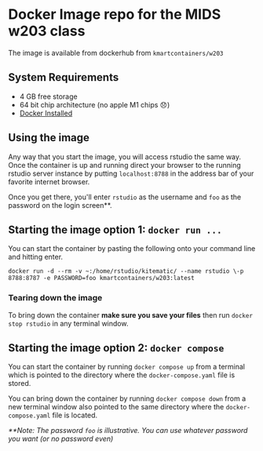 # Docker Image repo for the MIDS w203 class

The image is available from dockerhub from `kmartcontainers/w203`

## System Requirements

- 4 GB free storage
- 64 bit chip architecture (no apple M1 chips :disappointed:)
- [Docker Installed](https://docs.docker.com/get-docker/)

## Using the image

Any way that you start the image, you will access rstudio the same way. Once the container is up and running direct your browser to the running rstudio server instance by putting `localhost:8788` in the address bar of your favorite internet browser. 

Once you get there, you'll enter `rstudio` as the username and `foo` as the password on the login screen\*\*. 

## Starting the image option 1: `docker run ...`
You can start the container by pasting the following onto your command line and hitting enter.

```shell
docker run -d --rm -v ~:/home/rstudio/kitematic/ --name rstudio \-p 8788:8787 -e PASSWORD=foo kmartcontainers/w203:latest
```

### Tearing down the image

To bring down the container **make sure you save your files** then run `docker stop rstudio` in any terminal window.

## Starting the image option 2: `docker compose`
You can start the container by running `docker compose up` from a terminal which is pointed to the directory where the `docker-compose.yaml` file is stored.

You can bring down the container by running `docker compose down` from a new terminal window also pointed to the same directory where the `docker-compose.yaml` file is located. 



_\*\*Note: The password `foo` is illustrative. You can use whatever password you want (or no password even)_
